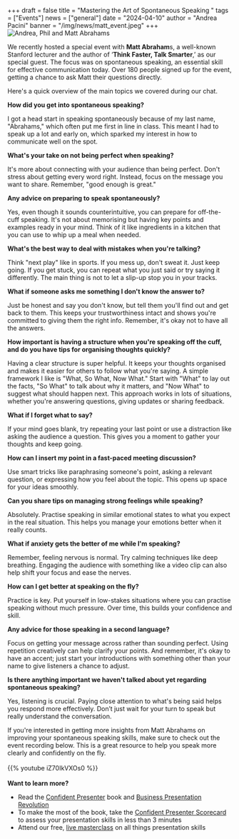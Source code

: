 +++
draft = false
title = "Mastering the Art of Spontaneous Speaking "
tags = ["Events"]
news = ["general"]
date = "2024-04-10"
author = "Andrea Pacini"
banner = "/img/news/matt_event.jpeg"
+++
![Andrea, Phil and Matt Abrahams](/img/news/matt_event.jpeg "Andrea, Phil and Matt")

We recently hosted a special event with **Matt Abraham**s, a well-known Stanford lecturer and the author of ‘**Think Faster, Talk Smarter**,’ as our special guest. The focus was on spontaneous speaking, an essential skill for effective communication today. Over 180 people signed up for the event, getting a chance to ask Matt their questions directly.

Here's a quick overview of the main topics we covered during our chat.

**How did you get into spontaneous speaking?**

I got a head start in speaking spontaneously because of my last name, "Abrahams," which often put me first in line in class. This meant I had to speak up a lot and early on, which sparked my interest in how to communicate well on the spot.

**What's your take on not being perfect when speaking?**

It's more about connecting with your audience than being perfect. Don't stress about getting every word right. Instead, focus on the message you want to share. Remember, "good enough is great."

**Any advice on preparing to speak spontaneously?**

Yes, even though it sounds counterintuitive, you can prepare for off-the-cuff speaking. It's not about memorising but having key points and examples ready in your mind. Think of it like ingredients in a kitchen that you can use to whip up a meal when needed.

**What's the best way to deal with mistakes when you're talking?**

Think "next play" like in sports. If you mess up, don't sweat it. Just keep going. If you get stuck, you can repeat what you just said or try saying it differently. The main thing is not to let a slip-up stop you in your tracks.

**What if someone asks me something I don't know the answer to?**

Just be honest and say you don't know, but tell them you'll find out and get back to them. This keeps your trustworthiness intact and shows you're committed to giving them the right info. Remember, it's okay not to have all the answers.

**How important is having a structure when you're speaking off the cuff, and do you have tips for organising thoughts quickly?**

Having a clear structure is super helpful. It keeps your thoughts organised and makes it easier for others to follow what you're saying. A simple framework I like is "What, So What, Now What." Start with "What" to lay out the facts, "So What" to talk about why it matters, and "Now What" to suggest what should happen next. This approach works in lots of situations, whether you're answering questions, giving updates or sharing feedback.

**What if I forget what to say?**

If your mind goes blank, try repeating your last point or use a distraction like asking the audience a question. This gives you a moment to gather your thoughts and keep going.

**How can I insert my point in a fast-paced meeting discussion?** 

Use smart tricks like paraphrasing someone's point, asking a relevant question, or expressing how you feel about the topic. This opens up space for your ideas smoothly.

**Can you share tips on managing strong feelings while speaking?**

Absolutely. Practise speaking in similar emotional states to what you expect in the real situation. This helps you manage your emotions better when it really counts.

**What if anxiety gets the better of me while I'm speaking?**

Remember, feeling nervous is normal. Try calming techniques like deep breathing. Engaging the audience with something like a video clip can also help shift your focus and ease the nerves.

**How can I get better at speaking on the fly?**

Practice is key. Put yourself in low-stakes situations where you can practise speaking without much pressure. Over time, this builds your confidence and skill.

**Any advice for those speaking in a second language?**

Focus on getting your message across rather than sounding perfect. Using repetition creatively can help clarify your points. And remember, it's okay to have an accent; just start your introductions with something other than your name to give listeners a chance to adjust.

**Is there anything important we haven't talked about yet regarding spontaneous speaking?**

Yes, listening is crucial. Paying close attention to what's being said helps you respond more effectively. Don’t just wait for your turn to speak but really understand the conversation.

If you're interested in getting more insights from Matt Abrahams on improving your spontaneous speaking skills, make sure to check out the event recording below. This is a great resource to help you speak more clearly and confidently on the fly.\
\
{{% youtube iZ70IkVXOs0 %}}\
\
**Want to learn more?** 

* Read the [Confident Presenter](https://amzn.eu/d/bKswMEe) book and [Business Presentation Revolution ](https://www.ideasonstage.com/business-presentation-revolution/book/)
* To make the most of the book, take the [Confident Presenter Scorecard](https://ideasonstage.com/score) to assess your presentation skills in less than 3 minutes
* Attend our free, [live masterclass](http://ideasonstageuk.eventbrite.com/) on all things presentation skills
